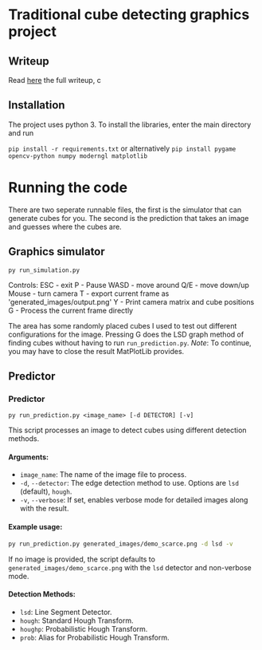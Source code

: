 # Traditional cube detecting graphics project

## Writeup
Read [here](present/graphics%20write%20up%20-%20Full.pdf) the full writeup, c

## Installation

The project uses python 3. To install the libraries, enter the main directory and run

`pip install -r requirements.txt`
or alternatively
`pip install pygame opencv-python numpy moderngl matplotlib`

# Running the code
There are two seperate runnable files, the first is the simulator that can generate cubes for you.
The second is the prediction that takes an image and guesses where the cubes are.

## Graphics simulator
`py run_simulation.py`

Controls:
ESC - exit
P - Pause
WASD - move around
Q/E - move down/up
Mouse - turn camera
T - export current frame as 'generated_images/output.png'
Y - Print camera matrix and cube positions
G - Process the current frame directly

The area has some randomly placed cubes I used to test out different configurations for the image.
Pressing G does the LSD graph method of finding cubes without having to run `run_prediction.py`.
*Note*: To continue, you may have to close the result MatPlotLib provides.

## Predictor
### Predictor
`py run_prediction.py <image_name> [-d DETECTOR] [-v]`

This script processes an image to detect cubes using different detection methods.

#### Arguments:
- `image_name`: The name of the image file to process.
- `-d`, `--detector`: The edge detection method to use. Options are `lsd` (default), `hough`.
- `-v`, `--verbose`: If set, enables verbose mode for detailed images along with the result.

#### Example usage:
```sh
py run_prediction.py generated_images/demo_scarce.png -d lsd -v
```

If no image is provided, the script defaults to `generated_images/demo_scarce.png` with the `lsd` detector and non-verbose mode.

#### Detection Methods:
- `lsd`: Line Segment Detector.
- `hough`: Standard Hough Transform.
- `houghp`: Probabilistic Hough Transform.
- `prob`: Alias for Probabilistic Hough Transform.
